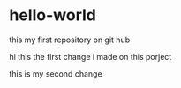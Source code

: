 # hello-world
this my first repository on git hub

hi this the first change i made on this porject 

this is my second change
